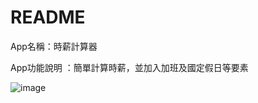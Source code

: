 # README

App名稱：時薪計算器

App功能說明 ：簡單計算時薪，並加入加班及國定假日等要素


![image](https://github.com/bbryan662/CHIMO/blob/master/Wireframe.jpg)
